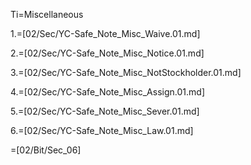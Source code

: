 Ti=Miscellaneous

1.=[02/Sec/YC-Safe_Note_Misc_Waive.01.md]

2.=[02/Sec/YC-Safe_Note_Misc_Notice.01.md]

3.=[02/Sec/YC-Safe_Note_Misc_NotStockholder.01.md]

4.=[02/Sec/YC-Safe_Note_Misc_Assign.01.md]

5.=[02/Sec/YC-Safe_Note_Misc_Sever.01.md]

6.=[02/Sec/YC-Safe_Note_Misc_Law.01.md]

=[02/Bit/Sec_06]